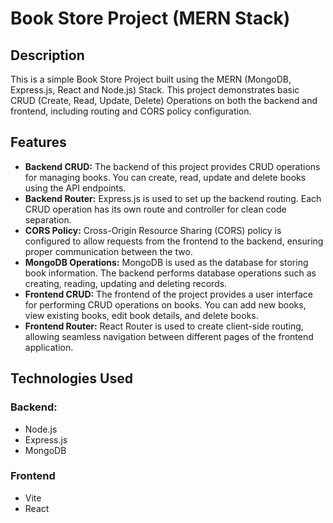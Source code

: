 # Book Store Project (MERN Stack)

## Description

This is a simple Book Store Project built using the MERN (MongoDB, Express.js, React and Node.js) Stack. This project demonstrates basic CRUD (Create, Read, Update, Delete) Operations on both the backend and frontend, including routing and CORS policy configuration.


## Features

- **Backend CRUD:** The backend of this project provides CRUD operations for managing books. You can create, read, update and delete books using the API endpoints.
- **Backend Router:** Express.js is used to set up the backend routing. Each CRUD operation has its own route and controller for clean code separation.
- **CORS Policy:** Cross-Origin Resource Sharing (CORS) policy is configured to allow requests from the frontend to the backend, ensuring proper communication between the two.
- **MongoDB Operations:** MongoDB is used as the database for storing book information. The backend performs database operations such as creating, reading, updating and deleting records.
- **Frontend CRUD:**  The frontend of the project provides a user interface for performing CRUD operations on books. You can add new books, view existing books, edit book details, and delete books.
- **Frontend Router:**  React Router is used to create client-side routing, allowing seamless navigation between different pages of the frontend application.

## Technologies Used
### Backend:

- Node.js
- Express.js
- MongoDB
  
### Frontend

- Vite
- React